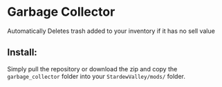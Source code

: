# Garbage Collector
Automatically Deletes trash added to your inventory if it has no sell value

## Install:
Simply pull the repository or download the zip and copy the `garbage_collector` folder into your `StardewValley/mods/` folder.
